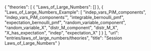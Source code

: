 {
    "theories": [
        {
            "Laws_of_Large_Numbers": []
        },
        {
            "Laws_of_Large_Numbers_Example": [
                "indep_vars_PiM_components",
                "indep_vars_PiM_components'",
                "integrable_bernoulli_pmf",
                "expectation_bernoulli_pmf",
                "random_variable_component",
                "random_variable_X",
                "distr_M_component",
                "distr_M_X",
                "X_has_expectation",
                "indep",
                "expectation_X"
            ]
        }
    ],
    "url": "entries/laws_of_large_numbers/theories",
    "title": "Session Laws_of_Large_Numbers"
}